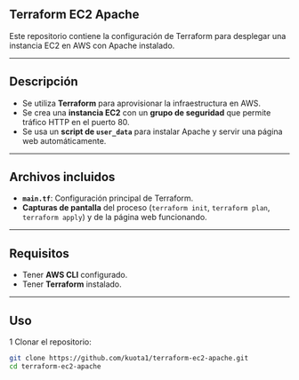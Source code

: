##  Terraform EC2 Apache  

Este repositorio contiene la configuración de Terraform para desplegar una instancia EC2 en AWS con Apache instalado.  

---

##  Descripción  

- Se utiliza **Terraform** para aprovisionar la infraestructura en AWS.  
- Se crea una **instancia EC2** con un **grupo de seguridad** que permite tráfico HTTP en el puerto 80.  
- Se usa un **script de `user_data`** para instalar Apache y servir una página web automáticamente.  

---

##  Archivos incluidos  

- **`main.tf`**: Configuración principal de Terraform.  
- **Capturas de pantalla** del proceso (`terraform init`, `terraform plan`, `terraform apply`) y de la página web funcionando.  

---

##  Requisitos  

- Tener **AWS CLI** configurado.  
- Tener **Terraform** instalado.  

---

##  Uso  

1 Clonar el repositorio:  
```sh
git clone https://github.com/kuota1/terraform-ec2-apache.git
cd terraform-ec2-apache
